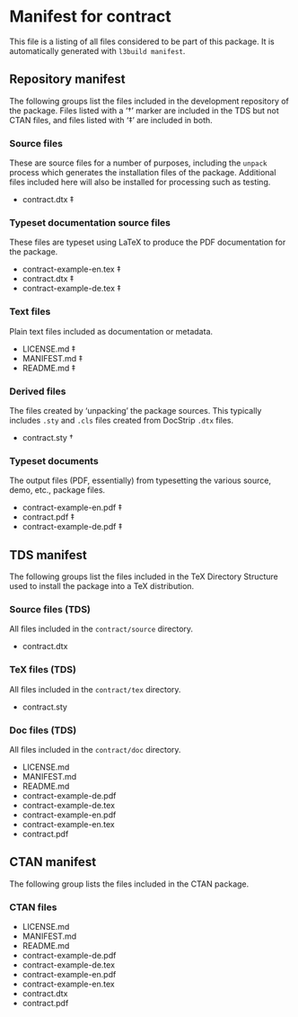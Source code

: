# Manifest for contract

This file is a listing of all files considered to be part of this package.
It is automatically generated with `l3build manifest`.


## Repository manifest

The following groups list the files included in the development repository of the package.
Files listed with a ‘†’ marker are included in the TDS but not CTAN files, and files listed
with ‘‡’ are included in both.

### Source files

These are source files for a number of purposes, including the `unpack` process which
generates the installation files of the package. Additional files included here will also
be installed for processing such as testing.

* contract.dtx ‡

### Typeset documentation source files

These files are typeset using LaTeX to produce the PDF documentation for the package.

* contract-example-en.tex ‡
* contract.dtx ‡
* contract-example-de.tex ‡

### Text files

Plain text files included as documentation or metadata.

* LICENSE.md ‡
* MANIFEST.md ‡
* README.md ‡

### Derived files

The files created by ‘unpacking’ the package sources. This typically includes
`.sty` and `.cls` files created from DocStrip `.dtx` files.

* contract.sty †

### Typeset documents

The output files (PDF, essentially) from typesetting the various source, demo,
etc., package files.

* contract-example-en.pdf ‡
* contract.pdf ‡
* contract-example-de.pdf ‡


## TDS manifest

The following groups list the files included in the TeX Directory Structure used to install
the package into a TeX distribution.

### Source files (TDS)

All files included in the `contract/source` directory.

* contract.dtx 

### TeX files (TDS)

All files included in the `contract/tex` directory.

* contract.sty 

### Doc files (TDS)

All files included in the `contract/doc` directory.

* LICENSE.md 
* MANIFEST.md 
* README.md 
* contract-example-de.pdf 
* contract-example-de.tex 
* contract-example-en.pdf 
* contract-example-en.tex 
* contract.pdf 


## CTAN manifest

The following group lists the files included in the CTAN package.

### CTAN files

* LICENSE.md 
* MANIFEST.md 
* README.md 
* contract-example-de.pdf 
* contract-example-de.tex 
* contract-example-en.pdf 
* contract-example-en.tex 
* contract.dtx 
* contract.pdf 
